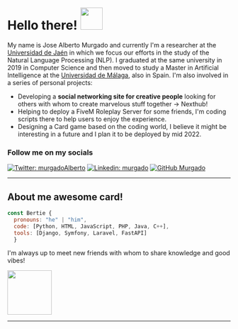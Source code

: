 <h1> Hello there! <img src="https://media0.giphy.com/media/hrdMvhLecxHti6Uy3S/giphy.gif?cid=ecf05e47l76baws7c079789hhshomexllb7rf3qox0mqfw9e&rid=giphy.gif" width="50"></h1>

<p>
  My name is Jose Alberto Murgado and currently I'm a researcher at the <a href="https://www.ujaen.es/en">Universidad de Jaén</a> in which we focus our efforts in the study of the Natural Language Processing (NLP). I graduated at the same university in 2019 in Computer Science and then moved to study a Master in Artificial Intelligence at the <a href="www.uma.es">Universidad de Málaga</a>, also in Spain. I'm also involved in a series of personal projects:
</p>

<ul>
  <li>Developing a <b>social networking site for creative people</b> looking for others with whom to create marvelous stuff together → Nexthub! </li>
  <li>Helping to deploy a FiveM Roleplay Server for some friends, I'm coding scripts there to help users to enjoy the experience.</li>
  <li>Designing a Card game based on the coding world, I believe it might be interesting in a future and I plan it to be deployed by mid 2022.</li>
</ul>

### Follow me on my socials
[![Twitter: murgadoAlberto](https://img.shields.io/twitter/follow/murgadoAlberto?style=social)](https://twitter.com/murgadoAlberto)
[![Linkedin: murgado](https://img.shields.io/badge/-murgado-blue?style=flat-square&logo=Linkedin&logoColor=white&link=https://www.linkedin.com/in/mesa-murgado/)](https://www.linkedin.com/in/mesa-murgado/)
[![GitHub Murgado](https://img.shields.io/github/followers/murgado?label=follow&style=social)](https://github.com/murgado)

---

## About me awesome card!

```javascript
const Bertie {
  pronouns: "he" | "him",
  code: [Python, HTML, JavaScript, PHP, Java, C++],
  tools: [Django, Symfony, Laravel, FastAPI]
  }
```
<p>I'm always up to meet new friends with whom to share knowledge and good vibes! </p>
<img src="https://media1.giphy.com/media/mDXbk4pnqMHyU2Dfn3/giphy.gif?cid=ecf05e47mrwlxtubw9yms6q0myxvpd51y73rm6lhy2jmmd2c&rid=giphy.gif" width="100"> 

---
